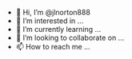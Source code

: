 - 👋 Hi, I’m @jlnorton888
- 👀 I’m interested in  ...
- 🌱 I’m currently learning ...
- 💞️ I’m looking to collaborate on ...
- 📫 How to reach me ...

<!---
jlnorton888/jlnorton888 is a ✨ special ✨ repository because its `README.md` (this file) appears on your GitHub profile.
You can click the Preview link to take a look at your changes.
--->
